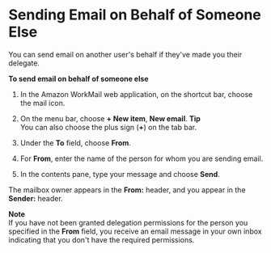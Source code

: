 # Sending Email on Behalf of Someone Else<a name="send_email_delegate"></a>

You can send email on another user's behalf if they've made you their delegate\.

**To send email on behalf of someone else**

1. In the Amazon WorkMail web application, on the shortcut bar, choose the mail icon\.

1. On the menu bar, choose **\+ New item**, **New email**\.
**Tip**  
You can also choose the plus sign \(**\+**\) on the tab bar\.

1. Under the **To** field, choose **From**\.

1. For **From**, enter the name of the person for whom you are sending email\.

1. In the contents pane, type your message and choose **Send**\.

The mailbox owner appears in the **From:** header, and you appear in the **Sender:** header\.

**Note**  
If you have not been granted delegation permissions for the person you specified in the **From** field, you receive an email message in your own inbox indicating that you don't have the required permissions\.